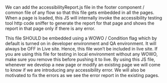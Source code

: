 We can add the accessibilityReport.js file in the footer component / common file of any flow so that this file gets embedded in all the pages. When a page is loaded, this JS will internally invoke the accessibility testing tool http code sniffer to generate the report for that page and shows the report in that page only if there is any error.

This file SHOULD be embedded using a WOWO / Condition flag which by default is turned on in developer environment and QA environment. It will always be OFF in Live site. Hence, this file won’t be included in live site. If you are using this file for testing in local environment without any WOWO, make sure you remove this before pushing it to live. By using this JS file, whenever we develop a new page or modify an existing page we will come to know if we are introducing any accessibility error. We will also be motivated to fix the errors as we see the error report in the existing pages.

